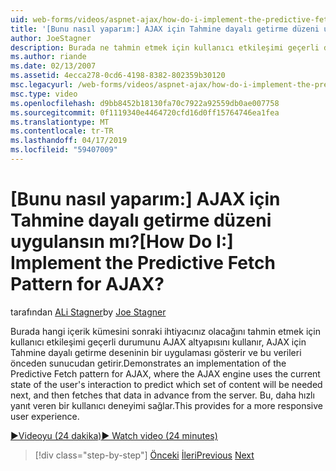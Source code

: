 ```yaml
---
uid: web-forms/videos/aspnet-ajax/how-do-i-implement-the-predictive-fetch-pattern-for-ajax
title: '[Bunu nasıl yaparım:] AJAX için Tahmine dayalı getirme düzeni uygulansın mı? | Microsoft Docs'
author: JoeStagner
description: Burada ne tahmin etmek için kullanıcı etkileşimi geçerli durumunu AJAX altyapısını kullanır, AJAX için Tahmine dayalı getirme deseninin bir uygulaması gösterilmektedir...
ms.author: riande
ms.date: 02/13/2007
ms.assetid: 4ecca278-0cd6-4198-8382-802359b30120
msc.legacyurl: /web-forms/videos/aspnet-ajax/how-do-i-implement-the-predictive-fetch-pattern-for-ajax
msc.type: video
ms.openlocfilehash: d9bb8452b18130fa70c7922a92559db0ae007758
ms.sourcegitcommit: 0f1119340e4464720cfd16d0ff15764746ea1fea
ms.translationtype: MT
ms.contentlocale: tr-TR
ms.lasthandoff: 04/17/2019
ms.locfileid: "59407009"
---
```

# <a name="how-do-i-implement-the-predictive-fetch-pattern-for-ajax"></a><span data-ttu-id="11731-104">[Bunu nasıl yaparım:] AJAX için Tahmine dayalı getirme düzeni uygulansın mı?</span><span class="sxs-lookup"><span data-stu-id="11731-104">[How Do I:] Implement the Predictive Fetch Pattern for AJAX?</span></span>

<span data-ttu-id="11731-105">tarafından [ALi Stagner](https://github.com/JoeStagner)</span><span class="sxs-lookup"><span data-stu-id="11731-105">by [Joe Stagner](https://github.com/JoeStagner)</span></span>

<span data-ttu-id="11731-106">Burada hangi içerik kümesini sonraki ihtiyacınız olacağını tahmin etmek için kullanıcı etkileşimi geçerli durumunu AJAX altyapısını kullanır, AJAX için Tahmine dayalı getirme deseninin bir uygulaması gösterir ve bu verileri önceden sunucudan getirir.</span><span class="sxs-lookup"><span data-stu-id="11731-106">Demonstrates an implementation of the Predictive Fetch pattern for AJAX, where the AJAX engine uses the current state of the user's interaction to predict which set of content will be needed next, and then fetches that data in advance from the server.</span></span> <span data-ttu-id="11731-107">Bu, daha hızlı yanıt veren bir kullanıcı deneyimi sağlar.</span><span class="sxs-lookup"><span data-stu-id="11731-107">This provides for a more responsive user experience.</span></span>

[<span data-ttu-id="11731-108">&#9654;Videoyu (24 dakika)</span><span class="sxs-lookup"><span data-stu-id="11731-108">&#9654; Watch video (24 minutes)</span></span>](https://channel9.msdn.com/Blogs/ASP-NET-Site-Videos/how-do-i-implement-the-predictive-fetch-pattern-for-ajax)

> [!div class="step-by-step"]
> <span data-ttu-id="11731-109">[Önceki](how-do-i-use-the-aspnet-ajax-timer-control.md)
> [İleri](how-do-i-implement-the-ajax-paging-pattern.md)</span><span class="sxs-lookup"><span data-stu-id="11731-109">[Previous](how-do-i-use-the-aspnet-ajax-timer-control.md)
[Next](how-do-i-implement-the-ajax-paging-pattern.md)</span></span>
